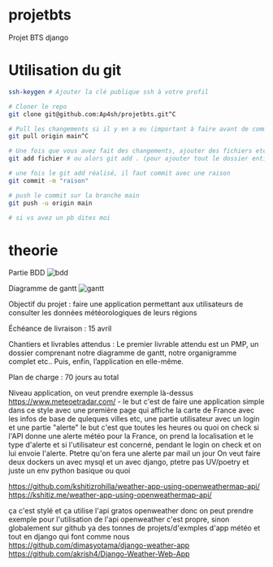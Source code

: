 # projetbts

Projet BTS django

# Utilisation du git

```bash
ssh-keygen # Ajouter la clé publique ssh à votre profil

# Cloner le repo
git clone git@github.com:Ap4sh/projetbts.git^C

# Pull les changements si il y en a eu (important à faire avant de commencer à dév ou push ou quoi)
git pull origin main^C

# Une fois que vous avez fait des changements, ajouter des fichiers etc vous pouvez faire:
git add fichier # ou alors git add . (pour ajouter tout le dossier entier)

# une fois le git add réalisé, il faut commit avec une raison
git commit -m "raison"

# push le commit sur la branche main
git push -u origin main

# si vs avez un pb dites moi
```


# theorie

Partie BDD
![bdd](https://i.imgur.com/5lS7Yyw.png)

Diagramme de gantt
![gantt](https://i.imgur.com/eJyT9hq.png)


Objectif du projet : faire une application permettant aux utilisateurs de consulter les données météorologiques de leurs régions

Échéance de livraison : 15 avril

Chantiers et livrables attendus : Le premier livrable attendu est un PMP, un dossier comprenant notre diagramme de gantt, notre organigramme complet etc.. Puis, enfin, l’application en elle-même.

Plan de charge : 70 jours au total 



Niveau application, on veut prendre exemple là-dessus https://www.meteoetradar.com/ - le but c'est de faire une application simple dans ce style avec une première page qui affiche la carte de France avec les infos de base de quleques villes etc, une partie utilisateur avec un login et une partie "alerte" le but c'est que toutes les heures ou quoi on check si l'API donne une alerte météo pour la France, on prend la localisation et le type d'alerte et si l'utilisateur est concerné, pendant le login on check et on lui envoie l'alerte. Ptetre qu'on fera une alerte par mail un jour
On veut faire deux dockers un avec mysql et un avec django, ptetre pas UV/poetry et juste un env python basique ou quoi

https://github.com/kshitizrohilla/weather-app-using-openweathermap-api/
https://kshitiz.me/weather-app-using-openweathermap-api/

ça c'est stylé et ça utilise l'api gratos openweather donc on peut prendre exemple pour l'utilisation de l'api openweather c'est propre, sinon globalement sur github ya des tonnes de projets/d'exmples d'app météo et tout en django qui font comme nous
https://github.com/dimasyotama/django-weather-app
https://github.com/akrish4/Django-Weather-Web-App
